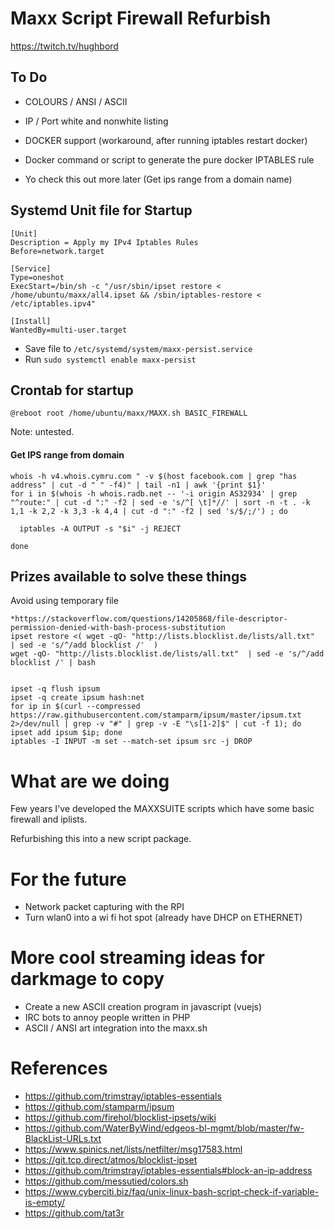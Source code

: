 # Maxx Script Firewall Refurbish

https://twitch.tv/hughbord

## To Do

* COLOURS / ANSI / ASCII
* IP / Port white and nonwhite listing

* DOCKER support (workaround, after running iptables restart docker)
 * Docker command or script to generate the pure docker IPTABLES rule

* Yo check this out more later (Get ips range from a domain name)

## Systemd Unit file for Startup

```
[Unit]
Description = Apply my IPv4 Iptables Rules
Before=network.target

[Service]
Type=oneshot
ExecStart=/bin/sh -c "/usr/sbin/ipset restore < /home/ubuntu/maxx/all4.ipset && /sbin/iptables-restore < /etc/iptables.ipv4"

[Install]
WantedBy=multi-user.target
```

* Save file to `/etc/systemd/system/maxx-persist.service`
* Run `sudo systemctl enable maxx-persist`

## Crontab for startup

```
@reboot root /home/ubuntu/maxx/MAXX.sh BASIC_FIREWALL
```

Note: untested. 

#### Get IPS range from domain


```
whois -h v4.whois.cymru.com " -v $(host facebook.com | grep "has address" | cut -d " " -f4)" | tail -n1 | awk '{print $1}'
for i in $(whois -h whois.radb.net -- '-i origin AS32934' | grep "^route:" | cut -d ":" -f2 | sed -e 's/^[ \t]*//' | sort -n -t . -k 1,1 -k 2,2 -k 3,3 -k 4,4 | cut -d ":" -f2 | sed 's/$/;/') ; do

  iptables -A OUTPUT -s "$i" -j REJECT

done
```

## Prizes available to solve these things 

Avoid using temporary file

```
*https://stackoverflow.com/questions/14205868/file-descriptor-permission-denied-with-bash-process-substitution
ipset restore <( wget -qO- "http://lists.blocklist.de/lists/all.txt"  | sed -e 's/^/add blocklist /'  )
wget -qO- "http://lists.blocklist.de/lists/all.txt"  | sed -e 's/^/add blocklist /' | bash


ipset -q flush ipsum
ipset -q create ipsum hash:net
for ip in $(curl --compressed https://raw.githubusercontent.com/stamparm/ipsum/master/ipsum.txt 2>/dev/null | grep -v "#" | grep -v -E "\s[1-2]$" | cut -f 1); do ipset add ipsum $ip; done
iptables -I INPUT -m set --match-set ipsum src -j DROP
```

# What are we doing

Few years I've developed the MAXXSUITE scripts which have some basic firewall and iplists.

Refurbishing this into a new script package.

# For the future

* Network packet capturing with the RPI
* Turn wlan0 into a wi fi hot spot (already have DHCP on ETHERNET)

# More cool streaming ideas for darkmage to copy

* Create a new ASCII creation program in javascript (vuejs)
* IRC bots to annoy people written in PHP
* ASCII / ANSI art integration into the maxx.sh

# References

* https://github.com/trimstray/iptables-essentials
* https://github.com/stamparm/ipsum
* https://github.com/firehol/blocklist-ipsets/wiki
* https://github.com/WaterByWind/edgeos-bl-mgmt/blob/master/fw-BlackList-URLs.txt
* https://www.spinics.net/lists/netfilter/msg17583.html
* https://git.tcp.direct/atmos/blocklist-ipset
* https://github.com/trimstray/iptables-essentials#block-an-ip-address
* https://github.com/messutied/colors.sh
* https://www.cyberciti.biz/faq/unix-linux-bash-script-check-if-variable-is-empty/
* https://github.com/tat3r